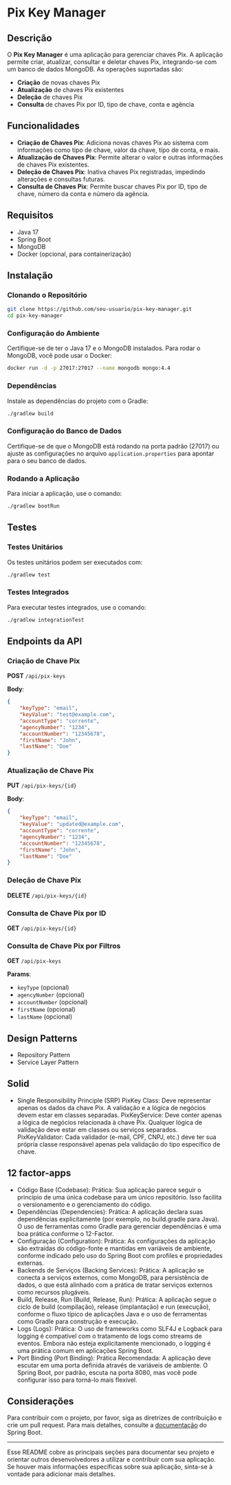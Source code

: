 # Pix Key Manager

## Descrição

O **Pix Key Manager** é uma aplicação para gerenciar chaves Pix. A aplicação permite criar, atualizar, consultar e deletar chaves Pix, integrando-se com um banco de dados MongoDB. As operações suportadas são:

- **Criação** de novas chaves Pix
- **Atualização** de chaves Pix existentes
- **Deleção** de chaves Pix
- **Consulta** de chaves Pix por ID, tipo de chave, conta e agência

## Funcionalidades

- **Criação de Chaves Pix**: Adiciona novas chaves Pix ao sistema com informações como tipo de chave, valor da chave, tipo de conta, e mais.
- **Atualização de Chaves Pix**: Permite alterar o valor e outras informações de chaves Pix existentes.
- **Deleção de Chaves Pix**: Inativa chaves Pix registradas, impedindo alterações e consultas futuras.
- **Consulta de Chaves Pix**: Permite buscar chaves Pix por ID, tipo de chave, número da conta e número da agência.

## Requisitos

- Java 17
- Spring Boot
- MongoDB
- Docker (opcional, para containerização)

## Instalação

### Clonando o Repositório

```bash
git clone https://github.com/seu-usuario/pix-key-manager.git
cd pix-key-manager
```

### Configuração do Ambiente

Certifique-se de ter o Java 17 e o MongoDB instalados. Para rodar o MongoDB, você pode usar o Docker:

```bash
docker run -d -p 27017:27017 --name mongodb mongo:4.4
```

### Dependências

Instale as dependências do projeto com o Gradle:

```bash
./gradlew build
```

### Configuração do Banco de Dados

Certifique-se de que o MongoDB está rodando na porta padrão (27017) ou ajuste as configurações no arquivo `application.properties` para apontar para o seu banco de dados.

### Rodando a Aplicação

Para iniciar a aplicação, use o comando:

```bash
./gradlew bootRun
```

## Testes

### Testes Unitários

Os testes unitários podem ser executados com:

```bash
./gradlew test
```

### Testes Integrados

Para executar testes integrados, use o comando:

```bash
./gradlew integrationTest
```

## Endpoints da API

### Criação de Chave Pix

**POST** `/api/pix-keys`

**Body**:

```json
{
    "keyType": "email",
    "keyValue": "test@example.com",
    "accountType": "corrente",
    "agencyNumber": "1234",
    "accountNumber": "12345678",
    "firstName": "John",
    "lastName": "Doe"
}
```

### Atualização de Chave Pix

**PUT** `/api/pix-keys/{id}`

**Body**:

```json
{
    "keyType": "email",
    "keyValue": "updated@example.com",
    "accountType": "corrente",
    "agencyNumber": "1234",
    "accountNumber": "12345678",
    "firstName": "John",
    "lastName": "Doe"
}
```

### Deleção de Chave Pix

**DELETE** `/api/pix-keys/{id}`

### Consulta de Chave Pix por ID

**GET** `/api/pix-keys/{id}`

### Consulta de Chave Pix por Filtros

**GET** `/api/pix-keys`

**Params**:

- `keyType` (opcional)
- `agencyNumber` (opcional)
- `accountNumber` (opcional)
- `firstName` (opcional)
- `lastName` (opcional)

## Design Patterns
- Repository Pattern
- Service Layer Pattern
## Solid
- Single Responsibility Principle (SRP)
 PixKey Class: Deve representar apenas os dados da chave Pix. A validação e a lógica de negócios devem estar em classes separadas.
 PixKeyService: Deve conter apenas a lógica de negócios relacionada à chave Pix. Qualquer lógica de validação deve estar em classes ou serviços separados.
 PixKeyValidator: Cada validador (e-mail, CPF, CNPJ, etc.) deve ter sua própria classe responsável apenas pela validação do tipo específico de chave.
## 12 factor-apps
- Código Base (Codebase):
Prática: Sua aplicação parece seguir o princípio de uma única codebase para um único repositório. Isso facilita o versionamento e o gerenciamento do código.
- Dependências (Dependencies):
Prática: A aplicação declara suas dependências explicitamente (por exemplo, no build.gradle para Java). O uso de ferramentas como Gradle para gerenciar dependências é uma boa prática conforme o 12-Factor.
- Configuração (Configuration):
Prática: As configurações da aplicação são extraídas do código-fonte e mantidas em variáveis de ambiente, conforme indicado pelo uso do Spring Boot com profiles e propriedades externas.
- Backends de Serviços (Backing Services):
Prática: A aplicação se conecta a serviços externos, como MongoDB, para persistência de dados, o que está alinhado com a prática de tratar serviços externos como recursos plugáveis.
- Build, Release, Run (Build, Release, Run):
Prática: A aplicação segue o ciclo de build (compilação), release (implantação) e run (execução), conforme o fluxo típico de aplicações Java e o uso de ferramentas como Gradle para construção e execução.
- Logs (Logs):
Prática: O uso de frameworks como SLF4J e Logback para logging é compatível com o tratamento de logs como streams de eventos. Embora não esteja explicitamente mencionado, o logging é uma prática comum em aplicações Spring Boot.
- Port Binding (Port Binding):
Prática Recomendada: A aplicação deve escutar em uma porta definida através de variáveis de ambiente. O Spring Boot, por padrão, escuta na porta 8080, mas você pode configurar isso para torná-lo mais flexível.

## Considerações

Para contribuir com o projeto, por favor, siga as diretrizes de contribuição e crie um pull request. Para mais detalhes, consulte a [documentação](https://docs.spring.io/spring-boot/docs/current/reference/htmlsingle/) do Spring Boot.

---

Esse README cobre as principais seções para documentar seu projeto e orientar outros desenvolvedores a utilizar e contribuir com sua aplicação. Se houver mais informações específicas sobre sua aplicação, sinta-se à vontade para adicionar mais detalhes.

